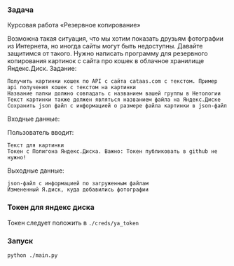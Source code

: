 ### Задача
Курсовая работа «Резервное копирование»

Возможна такая ситуация, что мы хотим показать друзьям фотографии из Интернета, но иногда сайты могут быть недоступны. Давайте защитимся от такого.
Нужно написать программу для резервного копирования картинок с сайта про кошек в облачное хранилище Яндекс.Диск.
Задание:

    Получить картинки кошек по API с сайта cataas.com с текстом. Пример api получения кошек с текстом на картинки
    Название папки должно совпадать с названием вашей группы в Нетологии
    Текст картинки также должен являться названием файла на Яндекс.Диске
    Сохранить json файл с информацией о размере файла картинки в json-файл

Входные данные:

Пользователь вводит:

    Текст для картинки
    Токен с Полигона Яндекс.Диска. Важно: Токен публиковать в github не нужно!

Выходные данные:

    json-файл с информацией по загруженным файлам
    Измененный Я.диск, куда добавились фотографии


### Токен для яндекс диска
Токен следует положить в  `./creds/ya_token`

### Запуск
`python ./main.py`
